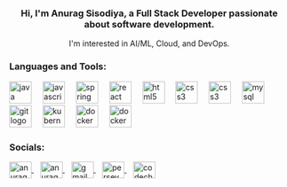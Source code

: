 <h3 align="center">Hi, I'm Anurag Sisodiya, a Full Stack Developer passionate about software development.</h3>

<p align="center">I'm interested in AI/ML, Cloud, and DevOps.</p>

<h3 align="left">Languages and Tools:</h3>

<div align="left">
  <img src="https://cdn.jsdelivr.net/gh/devicons/devicon/icons/java/java-original.svg" height="40" alt="java logo"  />
  <img width="12" />
  <img src="https://cdn.jsdelivr.net/gh/devicons/devicon/icons/javascript/javascript-original.svg" height="40" alt="javascript logo"  />
  <img width="12" />
  <img src="https://cdn.jsdelivr.net/gh/devicons/devicon/icons/spring/spring-original.svg" height="40" alt="spring logo"  />
  <img width="12" />
  <img src="https://cdn.jsdelivr.net/gh/devicons/devicon/icons/react/react-original.svg" height="40" alt="react logo"  />
  <img width="12" />
    <img src="https://cdn.jsdelivr.net/gh/devicons/devicon/icons/html5/html5-original.svg" height="40" alt="html5 logo"  />
  <img width="12" />
  <img src="https://cdn.jsdelivr.net/gh/devicons/devicon/icons/css3/css3-original.svg" height="40" alt="css3 logo"  />
  <img width="12" />
   <img src="https://img.icons8.com/?size=48&id=x7XMNGh2vdqA&format=png" height="40" alt="css3 logo"  />
  <img width="12" />

  <img src="https://cdn.jsdelivr.net/gh/devicons/devicon/icons/mysql/mysql-original.svg" height="40" alt="mysql logo"  />
  <img width="12" />
  <img src="https://cdn.jsdelivr.net/gh/devicons/devicon/icons/git/git-original.svg" height="40" alt="git logo"  />
  <img width="12" />
  <img src="https://cdn.jsdelivr.net/gh/devicons/devicon/icons/kubernetes/kubernetes-plain.svg" height="40" alt="kubernetes logo"  />
  <img width="12" />
  <img src="https://cdn.jsdelivr.net/gh/devicons/devicon/icons/docker/docker-original.svg" height="40" alt="docker logo"  />
  <img width="12" />
  <img src="https://img.icons8.com/?size=48&id=33039&format=png" height="40" alt="docker logo"  />
  
</div>

###

<h3 align="left">Socials:</h3>

<p align="left">
  <a href="https://twitter.com/anuragxsisodiya" target="blank">
    <img align="center" src="https://raw.githubusercontent.com/rahuldkjain/github-profile-readme-generator/master/src/images/icons/Social/twitter.svg" alt="anuragxsisodiya" height="30" width="40"/>
  </a>&nbsp;&nbsp;

  <a href="https://linkedin.com/in/anurag-sisodiya-64a202252" target="blank">
    <img align="center" src="https://raw.githubusercontent.com/rahuldkjain/github-profile-readme-generator/master/src/images/icons/Social/linked-in-alt.svg" alt="anurag-sisodiya-64a202252" height="30" width="40"/>
  </a>&nbsp;&nbsp;
  
  <a href="mailto:example@gmail.com" target="_blank" rel="noreferrer">
    <img align="center" src="https://upload.wikimedia.org/wikipedia/commons/7/7e/Gmail_icon_%282020%29.svg" alt="gmail" height="30" width="40"/>
  </a>&nbsp;&nbsp;

  <a href="https://www.leetcode.com/perseverance21" target="blank">
    <img align="center" src="https://raw.githubusercontent.com/rahuldkjain/github-profile-readme-generator/master/src/images/icons/Social/leet-code.svg" alt="perseverance21" height="30" width="40"/>
  </a>&nbsp;&nbsp;
  
  <a href="https://www.codechef.com/users/anuragxietdavv" target="_blank" rel="noreferrer">
    <img align="center" src="https://asset.brandfetch.io/idM2-b7Taf/id1MciwQyR.jpeg?updated=1710586536714" alt="codechef" height="30" width="40"/>
  </a>
</p>
